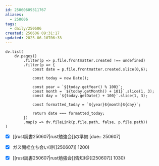 ```yaml
---
id: 25060609311767
aliases:
  - 250606
tags:
  - daily/250606
created: 250606 09:31:17
updated: 2025-06-10T06:33
---
```

```dataviewjs
dv.list(
	dv.pages()
		.filter(p => p.file.frontmatter.created !== undefined)
		.filter(p => {
			const date = p.file.frontmatter.created.slice(0,6);
			
			const today = new Date();
			
			const year = `${today.getYear() % 100}`;
			const month = `${today.getMonth() + 101}`.slice(1, 3);
			const day = `${today.getDate() + 100}`.slice(1, 3);
			
			const formatted_today = `${year}${month}${day}`;
			
			return date === formatted_today;
		})
		.map(p => dv.fileLink(p.file.path, false, p.file.path))
)
```

- [x] [[rust読書250607|rust勉強会]]の準備 [due:: 250607]
- [x] ガス開栓立ち会い(@[[250607]] 1200)
- [x] [[rust読書250607|rust勉強会]]告知(@[[250607]] 1030)

